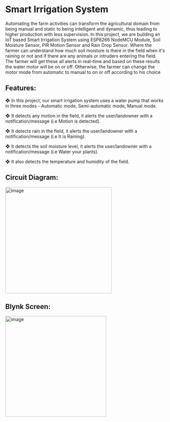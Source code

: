 # Smart Irrigation System

Automating the farm activities can transform the agricultural domain from being
manual and static to being intelligent and dynamic, thus leading to higher
production with less supervision. In this project, we are building an IoT based Smart
Irrigation System using ESP8266 NodeMCU Module, Soil Moisture Sensor, PIR
Motion Sensor and Rain Drop Sensor. Where the farmer can understand how much
soil moisture is there in the field when it's raining or not and if there are any animals
or intruders entering the field. The farmer will get these all alerts in real-time and
based on these results the water motor will be on or off. Otherwise, the farmer can
change the motor mode from automatic to manual to on or off according to his
choice

 ## Features:
❖ In this project, our smart irrigation system uses a water pump that works in
three modes - Automatic mode, Semi-automatic mode, Manual mode.

❖ It detects any motion in the field, it alerts the user/landowner with a
notification/message (i.e Motion is detected).

❖ It detects rain in the field, it alerts the user/landowner with a
notification/message (i.e It is Raining).

❖ It detects the soil moisture level, it alerts the user/landowner with a
notification/message (i.e Water your plants).

❖ It also detects the temperature and humidity of the field.

## Circuit Diagram:

<img width="334" alt="image" src="https://user-images.githubusercontent.com/92060983/181470874-bb2bb7f1-4dae-4f60-a9b5-d4950e785825.png">


## Blynk Screen:
<img width="317" alt="image" src="https://user-images.githubusercontent.com/92060983/181471304-faffcbb3-e6e7-41c9-b05b-e8bd4cd5bf31.png">
